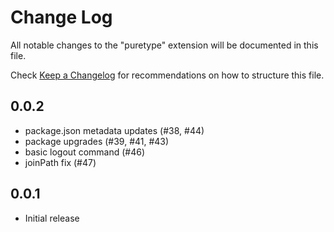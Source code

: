# Change Log

All notable changes to the "puretype" extension will be documented in this file.

Check [Keep a Changelog](http://keepachangelog.com/) for recommendations on how to structure this file.

## 0.0.2

- package.json metadata updates (#38, #44)
- package upgrades (#39, #41, #43)
- basic logout command (#46)
- joinPath fix (#47)

## 0.0.1

- Initial release
